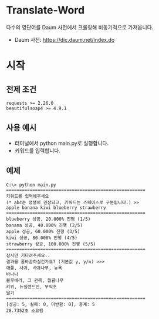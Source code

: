Translate-Word
=============
다수의 영단어를 Daum 사전에서 크롤링해 비동기적으로 가져옵니다.
* Daum 사전: https://dic.daum.net/index.do

시작
=============
전제 조건
-------------
```
requests >= 2.26.0
beautifulsoap4 >= 4.9.1
```

사용 예시
-------------

* 터미널에서 python main.py로 실행합니다.
* 키워드를 입력합니다.

예제
-------------
```
C:\> python main.py
=====================================================        
키워드를 입력해주세요
(* abc순 정렬이 권장되고, 키워드는 스페이스로 구분됩니다.) >>
apple banana kiwi blueberry strawberry 
=====================================================
blueberry 성공, 20.000% 진행 (1/5)
banana 성공, 40.000% 진행 (2/5)
apple 성공, 60.000% 진행 (3/5)
kiwi 성공, 80.000% 진행 (4/5)
strawberry 성공, 100.000% 진행 (5/5)
=====================================================
잠시만 기다려주세요..
결과를 줄바꿈하실건가요? (기본값 y, y/n) >>>
애플, 사과, 사과나무, 뉴욕 
바나나
블루베리, 그 관목, 월귤나무
키위, 뉴질랜드인, 무익조   
딸기
=====================================================
[성공: 5, 실패: 0, 미반환: 0], 총계: 5
28.7352초 소요됨
```
